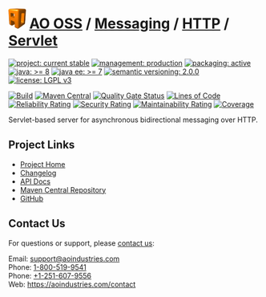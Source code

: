 # [<img src="ao-logo.png" alt="AO Logo" width="35" height="40">](https://github.com/ao-apps) [AO OSS](https://github.com/ao-apps/ao-oss) / [Messaging](https://github.com/ao-apps/ao-messaging) / [HTTP](https://github.com/ao-apps/ao-messaging-http) / [Servlet](https://github.com/ao-apps/ao-messaging-http-servlet)

[![project: current stable](https://oss.aoapps.com/ao-badges/project-current-stable.svg)](https://aoindustries.com/life-cycle#project-current-stable)
[![management: production](https://oss.aoapps.com/ao-badges/management-production.svg)](https://aoindustries.com/life-cycle#management-production)
[![packaging: active](https://oss.aoapps.com/ao-badges/packaging-active.svg)](https://aoindustries.com/life-cycle#packaging-active)  
[![java: &gt;= 8](https://oss.aoapps.com/ao-badges/java-8.svg)](https://docs.oracle.com/javase/8/)
[![java ee: &gt;= 7](https://oss.aoapps.com/ao-badges/javaee-7.svg)](https://docs.oracle.com/javaee/7/)
[![semantic versioning: 2.0.0](https://oss.aoapps.com/ao-badges/semver-2.0.0.svg)](http://semver.org/spec/v2.0.0.html)
[![license: LGPL v3](https://oss.aoapps.com/ao-badges/license-lgpl-3.0.svg)](https://www.gnu.org/licenses/lgpl-3.0)

[![Build](https://github.com/ao-apps/ao-messaging-http-servlet/workflows/Build/badge.svg?branch=master)](https://github.com/ao-apps/ao-messaging-http-servlet/actions?query=workflow%3ABuild)
[![Maven Central](https://maven-badges.herokuapp.com/maven-central/com.aoapps/ao-messaging-http-servlet/badge.svg)](https://maven-badges.herokuapp.com/maven-central/com.aoapps/ao-messaging-http-servlet)
[![Quality Gate Status](https://sonarcloud.io/api/project_badges/measure?branch=master&project=com.aoapps%3Aao-messaging-http-servlet&metric=alert_status)](https://sonarcloud.io/dashboard?branch=master&id=com.aoapps%3Aao-messaging-http-servlet)
[![Lines of Code](https://sonarcloud.io/api/project_badges/measure?branch=master&project=com.aoapps%3Aao-messaging-http-servlet&metric=ncloc)](https://sonarcloud.io/component_measures?branch=master&id=com.aoapps%3Aao-messaging-http-servlet&metric=ncloc)  
[![Reliability Rating](https://sonarcloud.io/api/project_badges/measure?branch=master&project=com.aoapps%3Aao-messaging-http-servlet&metric=reliability_rating)](https://sonarcloud.io/component_measures?branch=master&id=com.aoapps%3Aao-messaging-http-servlet&metric=Reliability)
[![Security Rating](https://sonarcloud.io/api/project_badges/measure?branch=master&project=com.aoapps%3Aao-messaging-http-servlet&metric=security_rating)](https://sonarcloud.io/component_measures?branch=master&id=com.aoapps%3Aao-messaging-http-servlet&metric=Security)
[![Maintainability Rating](https://sonarcloud.io/api/project_badges/measure?branch=master&project=com.aoapps%3Aao-messaging-http-servlet&metric=sqale_rating)](https://sonarcloud.io/component_measures?branch=master&id=com.aoapps%3Aao-messaging-http-servlet&metric=Maintainability)
[![Coverage](https://sonarcloud.io/api/project_badges/measure?branch=master&project=com.aoapps%3Aao-messaging-http-servlet&metric=coverage)](https://sonarcloud.io/component_measures?branch=master&id=com.aoapps%3Aao-messaging-http-servlet&metric=Coverage)

Servlet-based server for asynchronous bidirectional messaging over HTTP.

## Project Links
* [Project Home](https://oss.aoapps.com/messaging/http/servlet/)
* [Changelog](https://oss.aoapps.com/messaging/http/servlet/changelog)
* [API Docs](https://oss.aoapps.com/messaging/http/servlet/apidocs/)
* [Maven Central Repository](https://central.sonatype.com/artifact/com.aoapps/ao-messaging-http-servlet)
* [GitHub](https://github.com/ao-apps/ao-messaging-http-servlet)

## Contact Us
For questions or support, please [contact us](https://aoindustries.com/contact):

Email: [support@aoindustries.com](mailto:support@aoindustries.com)  
Phone: [1-800-519-9541](tel:1-800-519-9541)  
Phone: [+1-251-607-9556](tel:+1-251-607-9556)  
Web: https://aoindustries.com/contact
